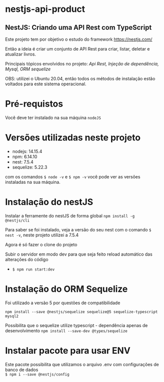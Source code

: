 # nestjs-api-product

## NestJS: Criando uma API Rest com TypeScript

Este projeto tem por objetivo o estudo do framework https://nestjs.com/

Então a ideia é criar um conjunto de API Rest para criar, listar, deletar e atualizar livros.

Principais tópicos envolvidos no projeto:
 *Api Rest, Injeção de dependência, Mysql, ORM sequelize*

OBS: utilizei o Ubuntu 20.04, então todos os métodos de instalação estão voltados para este sistema operacional.

# Pré-requistos
Você deve ter instalado na sua máquina `nodeJS`

# Versões utilizadas neste projeto

* nodejs:    14.15.4
* npm:       6.14.10
* nest:      7.5.4
* sequelize: 5.22.3

com os comandos `$ node -v` e `$ npm -v` você pode ver as versões instaladas na sua máquina.

# Instalação do nestJS

Instalar a ferramente do nestJS de forma global
` npm install -g @nestjs/cli `

Para saber se foi instalado, veja a versão do seu nest com o comando `$ nest -v`, neste projeto utilizei a 7.5.4

Agora é só fazer o clone do projeto

Subir o servidor em modo dev para que seja feito reload automático das alterações do código
* `$ npm run start:dev`


# Instalação do ORM Sequelize

Foi utilizado a versão 5 por questões de compatibilidade

`npm install --save @nestjs/sequelize sequelize@5 sequelize-typescript mysql2`

Possibilita que o sequelize utilize typescript - dependência apenas de desenvolvimento
`npm install --save-dev @types/sequelize`

# Instalar pacote para usar ENV

Este pacote possibilita que utilizamos o arquivo .env com configurações de banco de dados <br/>
`$ npm i --save @nestjs/config`
